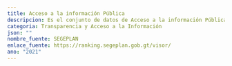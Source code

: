 ```yaml
---
title: Acceso a la información Pública
descripcion: Es el conjunto de datos de Acceso a la información Pública.
categoria: Transparencia y Acceso a la Información
json: ""
nombre_fuente: SEGEPLAN
enlace_fuente: https://ranking.segeplan.gob.gt/visor/
ano: "2021"
---
```

